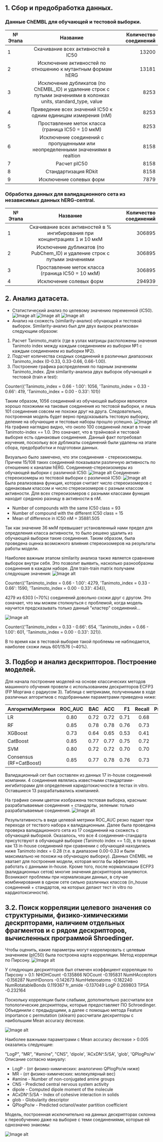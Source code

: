 
## 1. Сбор и предобработка данных. ##

### Данные ChEMBL  для обучающей и тестовой выборки. ###

| № Этапа    | Название               | Количество соединений |
| ------------- |:------------------:| -----:|
| 1    | Скачивание всех активностей в IC50   | 13200|
| 2     | Исключение активностей по отношению к мутантным формам hERG |	13181 |
| 3  | Исключение дубликатов (по ChEMBL_ID) и удаление строк с путыми значениями в колонках units, standard_type, value  | 8253 |
| 4  | Приведение всех значений IC50 к одним единицам измерения (nM)  | 8253 |
| 5  | Проставление меток класса (граница IC50 = 10 мкМ)| 8253 |
| 6  | Исключение соединений с пропущенными или неопределенными значениями в realtion  | 8158 |
| 7  | Расчет pIC50  | 8158 |
| 8  |  	Стандартизация RDkit | 8158 |
| 9  |  	Исключение солевых форм |	7879 |

### Обработка данных для валидационного сета из независимых данных hERG-central. ###

| № Этапа    | Название               | Количество соединений |
| ------------- |:------------------:| -----:|
| 1    | Скачивание всех активностей в % ингибирования при концентрациях 1 и 10 мкМ   | 306895 |
| 2  | Исключение дубликатов (по PubChem_ID) и удаление строк с путыми значениями  | 306895 |
| 3  | Проставление меток класса (граница IC50 = 10 мкМ)| 306895 |
| 4  |  	Исключение солевых форм |	294939 |

## 2. Анализ датасета. ##
  - Статистический анализ по целевому значению переменной (IC50).
 ![Image alt](https://github.com/ElinaSmall/hERg_model/raw/main/images/df_stat.JPG)    ![Image alt](https://github.com/ElinaSmall/hERg_model/raw/main/images/train_stat.JPG)
 ![Image alt](https://github.com/ElinaSmall/hERg_model/raw/main/images/test_stat.JPG)
  - Анализ на схожесть (similarity-анализ) обучающей и тестовой выборок. Similarity-анализ был для двух выорок реализован следующим образом:
  1. Расчет Tanimoto_matrix (где в узлах матрицы расположены значения Tanimoto index между каждым соединением из выборки №1 с каждым соединением из выборки №2).
  2. Подсчет количества сходных соединений в различных диапазонах Tanimoto_index (0-0.33, 0.33-0.66, 0.66-1.00).
  3. Построение графика распределения по парным значениям Tanimoto_index.
  Для similarity-анализа двух выборок обучающей и тестовой (train и test):
  
  Counter({'Tanimoto_index = 0.66 - 1.00': 1056, 'Tanimoto_index = 0.33 - 0.66': 419, 'Tanimoto_index = 0.00 - 0.33': 101})
  
  Таким образом, 1056 соединений из обучающей выборки явлюятся хорошо похожими на таковые соединения из тестовой выборки, и лишь 101 соединения совсем не похожи друг на друга. Следовательно, построенная модель будет верно предсказывать тестовую выборку, деление на обучающие и тестовые наборы прошло успешно. 
  ![Image alt](https://github.com/ElinaSmall/hERg_model/raw/main/images/test-train-sim-matrix.JPG)
  На графике наглядно видно, что около 100 соединений лежат в точке Tanimoto-index == 1.0. Это означает, что в трэйновой и тестовой выборке есть одинаковые соединения. Данный факт потребовал изучения, поскольку все дубликаты соединений были удалены на этапе сбора, предобработки и подготовки данных.
  
  Визуально было замечено, что эти соединения - стереоизомеры. Причем 15/108 таких соединений показывали различную активность по отношению к каналам hERG. 
  Соединения-стереоизомеры из обучающей выборки с различной IC50:
  ![Image alt](https://github.com/ElinaSmall/hERg_model/raw/main/images/pairs_stereoisomers_diff_train.JPG)
  Соединения-стереоизомеры из тестовой выборки с различной IC50:
  ![Image alt](https://github.com/ElinaSmall/hERg_model/raw/main/images/pairs_stereoisom_diff_test.JPG)
  Была реализована функция, которая считает число стереоизомеров с одинаковым классом и число стереоизомеров с разным классом активности. Для всех стереоизомеров с разными классами функция находит среднюю разницу в активности в nM. 
  - Number of compounds with the same IC50 class = 93
  - Number of compound with the different IC50 class = 15
  - Mean of difference in IC50 nM = 35881.505

Так как значение 36 мкМ превышает установленный нами предел для определения класса активности, то было решено удалить из обучающей выборки такие соединения. 
Таким образом, была проведена оценка возможного влияния стереоизомеров на результаты работы модели.

Наиболее важным этапом similarity анализа также является сравнение выборок внутри себя. Это позволит выявить, насколько разнообразны соединения в каждом наборе. 
Для train-train matrix получаем следующие значения: 
![Image alt](https://github.com/ElinaSmall/hERg_model/raw/main/images/train-train_matrix.JPG)

Counter({'Tanimoto_index = 0.66 - 1.00': 4279, 'Tanimoto_index = 0.33 - 0.66': 1590, 'Tanimoto_index = 0.00 - 0.33': 434}), 

4279 из 6303 (~70%) соединений довольно схожи друг с другом. Это означает, что мы можем столкнуться с проблемой, когда модель научится предсказывать только данный "кластер" соединений...

![Image alt](https://github.com/ElinaSmall/hERg_model/raw/main/images/test-test_matrix.JPG)

Counter({'Tanimoto_index = 0.33 - 0.66': 654, 'Tanimoto_index = 0.66 - 1.00': 601, 'Tanimoto_index = 0.00 - 0.33': 321}). 

В то время как в тестовой выборке такой проблемы не наблюдается, наиболее схожи лишь 601/1576 (~40%).

## 3. Подбор и анализ дескрипторов. Построение моделей. ##
Для начала построение моделей на основе классических методов машинного обучения провели с использованием дескрипторов ECFP3 (FP Моргана с радиусом 3).
Таблица с метриками, полученными в ходе различных алгоритмов с подобранными параметрами приведена ниже:


| Алгоритм\Метрики | ROC_AUC | BAC| ACC | F1 | Recall | Precision |
| --------------------|:-------:| -----:|-----:|-----:|-----:|-----:|
| LR | 0.80 | 0.72 | 0.72 | 0.71 | 0.68 | 0.74 |
| RF | 0.85 | 0.78 | 0.78 | 0.76 | 0.73 | 0.79 |
| XGBoost | 0.73 | 0.64 | 0.65 | 0.53 | 0.41 | 0.74 |
| CatBoost | 0.85 | 0.77 | 0.77 | 0.75 | 0.72 | 0.78 |
| SVM | 0.80 | 0.72 | 0.72 | 0.70 | 0.70 | 0.70 |
| Consensus (RF+CatBoost)| 0.85 | 0.77 | 0.78 | 0.76 | 0.73 | 0.78 |

Валидационный сет был составлен из данных 17 in-house соединений компании. 4 соединения являлись известными стандартами-ингибиторами для определения каридотокисчности в тестах in vitro. Оставшиеся 13 разрабатывались компанией.

На графике синим цветом изображена тестовая выборка, красным: разрабатываемые соединения + стандарты, зеленым: только разрабатываемые соединения. 
![Image alt](https://github.com/ElinaSmall/hERg_model/raw/main/images/ROC_AUC_4.JPG)

Результативность в виде целевой метрики ROC_AUC резко падает при переходе от тествого набора к валидационным. Далее была проведена проверка валидационного сета из 17 соединений на схожесть с обучающей выборкой. Оказалось, что все 4 соединения-стандарта присутствуют в обучающей выборке (Tanimoto index == 1.0), в то время как 13 in-house соединений при сравнении с обучающей находились ниже Tanimoto index = 0.28 (т.е. в диапазоне 0.00-0.33 и были максимально не похожи на обучающую выборку). Данных ChEMBL не хватает для построения модели, которая могла бы эффективно работать c данными in-house. Кроме того, после нормализации ECFP3 (валидационных сетов) многие значения дескрипторов зануляются. Возникают проблемы при нормализации данных, в случае комбинирования в одном сете сильно различных классов (in_house соединений + стандартов, на которых делают тест in vitro по кардиотоксичности). 

## 3.2. Поиск корреляции целевого значения со структурными, физико-химическими дескрпторами, наличием отдельных фрагментов и с рядом дескрипторов, вычисленных программой Shroedinger. ##
Чтобы оценить, какие параметры могут коррелировать с целевым значением (pIC50) была построена карта корреляции. Метод корреляци по Пирсону. 
![Image alt](https://github.com/ElinaSmall/hERg_model/raw/main/images/SNS_correlation.JPG)

У следующих десркипторов был отмечен коэффициент корреляции по Пирсону > 0.1:
NHOHCount           -0.135866
NOCount             -0.195831
NumHAcceptors       -0.156287
NumHDonors          -0.142673
NumHeteroatoms      -0.182240
NumRotatableBonds    0.119367
fr_amide            -0.137049
LogP                 0.269803
TPSA                -0.232164

Поскольку корреляции были слабыми, дополнительно рассчитали все топологические десркипторы, которые предоставляет ПО Schroedinger. Объединили с предыдущими, а далее с помощью метода Feature importance с permutation (sklearn) рассчитали дескрипторы с наибольшим Mean accuracy decrease. 

![Image alt](https://github.com/ElinaSmall/hERg_model/raw/main/images/feature_permutation.JPG)

Наиболее важными параметрами с Mean accuracy decrease > 0.005 оказались следующие:

"LogP", "MR", "#amine", "CNS", 'dipole', 'ACxDN^.5/SA', 'glob', 'QPlogPo/w'
Описание согласно мануалу:
  - LogP - (от физико-химических: аналогично QPlogPo/w ниже)
  - MR - (от физико-химических: молекулярный вес)
  - #amine - Number of non-conjugated amine groups
  - CNS - Predicted central nervous system activity
  - dipole - Computed dipole moment of the molecule
  - ACxDN^.5/SA - Index of cohesive interaction in solids
  - glob - Globularity descriptor
  - QPlogPo/w - Predicted octanol/water partition coefficient

Модель, построенная исключительно на данных дескрипторах склонна к переобучению даже на выборке с теми соединениями, которые ей однозначно знакомы:

![Image alt](https://github.com/ElinaSmall/hERg_model/raw/main/images/schroed_roc_auc.JPG)
